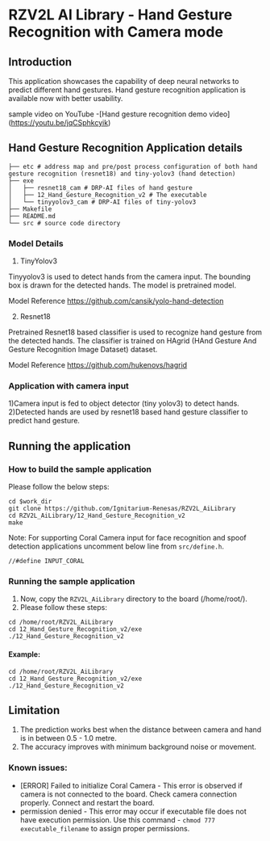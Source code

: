 # RZV2L AI Library - Hand Gesture Recognition with Camera mode

## Introduction

This application showcases the capability of deep neural networks to predict different hand gestures.
Hand gesture recognition application is available now with better usability. 

sample video on YouTube -[Hand gesture recognition demo video] (https://youtu.be/jqCSphkcyik)

## Hand Gesture Recognition Application details
```
├── etc # address map and pre/post process configuration of both hand gesture recognition (resnet18) and tiny-yolov3 (hand detection)
├── exe
│   ├── resnet18_cam # DRP-AI files of hand gesture
│   ├── 12_Hand_Gesture_Recognition_v2 # The executable
│   └── tinyyolov3_cam # DRP-AI files of tiny-yolov3
├── Makefile
├── README.md
└── src # source code directory
```

### Model Details
1) TinyYolov3 

Tinyyolov3 is used to detect hands from the camera input. The bounding box is drawn for the detected hands. The model is pretrained model. 

Model Reference https://github.com/cansik/yolo-hand-detection

2) Resnet18

Pretrained Resnet18 based classifier is used to recognize hand gesture from the detected hands. The classifier is trained on HAgrid (HAnd Gesture And Gesture Recognition Image Dataset) dataset.

Model Reference https://github.com/hukenovs/hagrid


### Application with camera input


1)Camera input is fed to object detector (tiny yolov3) to detect hands.
2)Detected hands are used by resnet18 based hand gesture classifier to predict hand gesture. 

## Running the application
### How to build the sample application

Please follow the below steps:

```
cd $work_dir
git clone https://github.com/Ignitarium-Renesas/RZV2L_AiLibrary 
cd RZV2L_AiLibrary/12_Hand_Gesture_Recognition_v2
make
```
Note: For supporting Coral Camera input for face recognition and spoof detection applications uncomment below line from `src/define.h`.
```
//#define INPUT_CORAL
```

### Running the sample application

1. Now, copy the `RZV2L_AiLibrary` directory to the board (/home/root/).
2. Please follow these steps:

```
cd /home/root/RZV2L_AiLibrary 
cd 12_Hand_Gesture_Recognition_v2/exe
./12_Hand_Gesture_Recognition_v2
```

#### Example:
```
cd /home/root/RZV2L_AiLibrary 
cd 12_Hand_Gesture_Recognition_v2/exe
./12_Hand_Gesture_Recognition_v2
```
## Limitation
1. The prediction works best when the distance between camera and hand is in between 0.5 - 1.0 metre.
2. The accuracy improves with minimum background noise or movement. 

### Known issues:
- [ERROR] Failed to initialize Coral Camera - This error is observed if camera is not connected to the board. Check camera connection properly. Connect and restart the board.
- permission denied - This error may occur if executable file does not have execution permission. Use this command - `chmod 777 executable_filename` to assign proper permissions.
